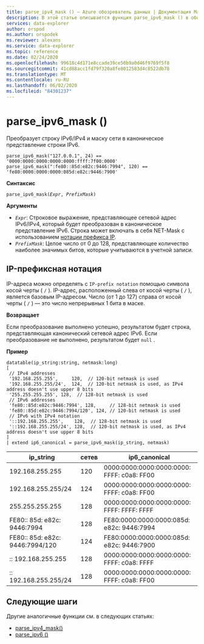```yaml
---
title: parse_ipv4_mask () — Azure обозреватель данных | Документация Майкрософт
description: В этой статье описывается функция parse_ipv6_mask () в обозреватель данных Azure.
services: data-explorer
author: orspod
ms.author: orspodek
ms.reviewer: alexans
ms.service: data-explorer
ms.topic: reference
ms.date: 02/24/2020
ms.openlocfilehash: 99618c4d171e8ccade39ce50b9a0d46f9769f5f8
ms.sourcegitcommit: 41cd88acc1fd79f320a8fe8012583d4c8522db78
ms.translationtype: MT
ms.contentlocale: ru-RU
ms.lasthandoff: 06/02/2020
ms.locfileid: "84301237"
---
```

# <a name="parse_ipv6_mask"></a>parse_ipv6_mask ()
 
Преобразует строку IPv6/IPv4 и маску сети в каноническое представление строки IPv6.

```kusto
parse_ipv6_mask("127.0.0.1", 24) == '0000:0000:0000:0000:0000:ffff:7f00:0000'
parse_ipv6_mask(":fe80::85d:e82c:9446:7994", 120) == 'fe80:0000:0000:0000:085d:e82c:9446:7900'
```

**Синтаксис**

`parse_ipv6_mask(`*`Expr`*`, `*`PrefixMask`*`)`

**Аргументы**

* *`Expr`*: Строковое выражение, представляющее сетевой адрес IPv6/IPv4, который будет преобразован в каноническое представление IPv6. Строка может включать в себя NET-Mask с использованием [нотации префикса IP](#ip-prefix-notation).
* *`PrefixMask`*: Целое число от 0 до 128, представляющее количество наиболее значимых битов, которые учитываются в учетной записи.

## <a name="ip-prefix-notation"></a>IP-префиксная нотация

IP-адреса можно определять с `IP-prefix notation` помощью символа косой черты ( `/` ).
IP-адрес, расположенный слева от косой черты ( `/` ), является базовым IP-адресом. Число (от 1 до 127) справа от косой черты ( `/` ) — это число непрерывных 1 бита в маске.

**Возвращает**

Если преобразование выполнено успешно, результатом будет строка, представляющая канонический сетевой адрес IPv6.
Если преобразование не выполнено, результатом будет `null` .

**Пример**

<!-- csl: https://help.kusto.windows.net/Samples -->
```kusto
datatable(ip_string:string, netmask:long)
[
 // IPv4 addresses
 '192.168.255.255',     120,  // 120-bit netmask is used
 '192.168.255.255/24',  124,  // 120-bit netmask is used, as IPv4 address doesn't use upper 8 bits
 '255.255.255.255', 128,  // 128-bit netmask is used
 // IPv6 addresses
 'fe80::85d:e82c:9446:7994', 128,     // 128-bit netmask is used
 'fe80::85d:e82c:9446:7994/120', 124, // 120-bit netmask is used
 // IPv6 with IPv4 notation
 '::192.168.255.255',    128,  // 128-bit netmask is used
 '::192.168.255.255/24', 128,  // 120-bit netmask is used, as IPv4 address doesn't use upper 8 bits
]
| extend ip6_canonical = parse_ipv6_mask(ip_string, netmask)
```

|ip_string|сетев|ip6_canonical|
|---|---|---|
|192.168.255.255|120|0000:0000:0000:0000:0000: FFFF: c0a8: FF00|
|192.168.255.255/24|124|0000:0000:0000:0000:0000: FFFF: c0a8: FF00|
|255.255.255.255|128|0000:0000:0000:0000:0000: FFFF: FFFF: FFFF|
|FE80:: 85d: e82c: 9446:7994|128|FE80:0000:0000:0000:085d: e82c: 9446:7994|
|FE80:: 85d: e82c: 9446:7994/120|124|FE80:0000:0000:0000:085d: e82c: 9446:7900|
|:: 192.168.255.255|128|0000:0000:0000:0000:0000: FFFF: c0a8: FFFF|
|:: 192.168.255.255/24|128|0000:0000:0000:0000:0000: FFFF: c0a8: FF00|

## <a name="next-steps"></a>Следующие шаги

Другие аналогичные функции см. в следующих статьях:

* [parse_ipv4_mask()](parse-ipv4-maskfunction.md)
* [parse_ipv6 ()](parse-ipv6function.md)
